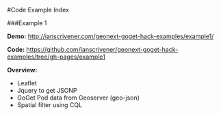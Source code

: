 #Code Example Index

###Example 1

**Demo:** 
http://ianscrivener.com/geonext-goget-hack-examples/example1/

**Code:**
https://github.com/ianscrivener/geonext-goget-hack-examples/tree/gh-pages/example1


**Overview:**

- Leaflet
- Jquery to get JSONP
- GoGet Pod data from Geoserver (geo-json)
- Spatial filter using CQL




